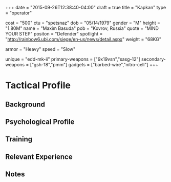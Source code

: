 +++
date = "2015-09-26T12:38:40-04:00"
draft = true
title = "Kapkan"
type = "operator"

cost = "500"
ctu = "spetsnaz"
dob = "05/14/1979"
gender = "M"
height = "1.80M"
name = "Maxim Basuda"
pob = "Kovrov, Russia"
quote = "MIND YOUR STEP"
positon = "Defender"
spotlight = "http://rainbow6.ubi.com/siege/en-us/news/detail.aspx"
weight = "68KG"

armor = "Heavy"
speed = "Slow"

unique = "edd-mk-ii"
primary-weapons = ["9x19vsn","sasg-12"]
secondary-weapons = ["gsh-18","pmm"]
gadgets = ["barbed-wire","nitro-cell"]
+++

# Tactical Profile

## Background

## Psychological Profile

## Training

## Relevant Experience

## Notes
